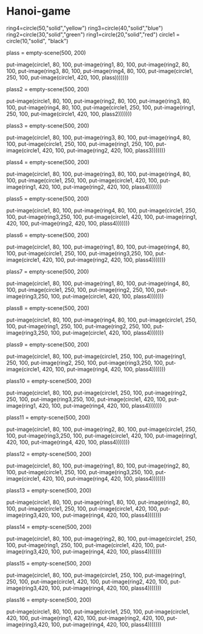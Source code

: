 # Hanoi-game

ring4=circle(50,"solid","yellow")
ring3=circle(40,"solid","blue")
ring2=circle(30,"solid","green")
ring1=circle(20,"solid","red")
circle1 = circle(10,"solid", "black")

plass = empty-scene(500, 200)

put-image(circle1, 80, 100,
  put-image(ring1, 80, 100,
    put-image(ring2, 80, 100,
      put-image(ring3, 80, 100,
        put-image(ring4, 80, 100,
          put-image(circle1, 250, 100,
            put-image(circle1, 420, 100, plass)))))))

plass2 = empty-scene(500, 200)

put-image(circle1, 80, 100,
  put-image(ring2, 80, 100,
    put-image(ring3, 80, 100,
      put-image(ring4, 80, 100,
          put-image(circle1, 250, 100,
          put-image(ring1, 250, 100,
            put-image(circle1, 420, 100, plass2)))))))

plass3 = empty-scene(500, 200)

put-image(circle1, 80, 100,
  put-image(ring3, 80, 100,
    put-image(ring4, 80, 100,
          put-image(circle1, 250, 100,
          put-image(ring1, 250, 100,
            put-image(circle1, 420, 100,
              put-image(ring2, 420, 100, plass3)))))))

plass4 = empty-scene(500, 200)

put-image(circle1, 80, 100,
  put-image(ring3, 80, 100,
    put-image(ring4, 80, 100,
      put-image(circle1, 250, 100,
        put-image(circle1, 420, 100,
          put-image(ring1, 420, 100,
            put-image(ring2, 420, 100, plass4)))))))

plass5 = empty-scene(500, 200)

put-image(circle1, 80, 100,
    put-image(ring4, 80, 100,
      put-image(circle1, 250, 100,
      put-image(ring3,250, 100,
        put-image(circle1, 420, 100,
          put-image(ring1, 420, 100,
            put-image(ring2, 420, 100, plass4)))))))

plass6 = empty-scene(500, 200)

put-image(circle1, 80, 100,
  put-image(ring1, 80, 100,
    put-image(ring4, 80, 100,
      put-image(circle1, 250, 100,
      put-image(ring3,250, 100,
        put-image(circle1, 420, 100,
            put-image(ring2, 420, 100, plass4)))))))

plass7 = empty-scene(500, 200)

put-image(circle1, 80, 100,
  put-image(ring1, 80, 100,
    put-image(ring4, 80, 100,
      put-image(circle1, 250, 100,
        put-image(ring2, 250, 100,
      put-image(ring3,250, 100,
        put-image(circle1, 420, 100,
           plass4)))))))

plass8 = empty-scene(500, 200)

put-image(circle1, 80, 100,
    put-image(ring4, 80, 100,
      put-image(circle1, 250, 100,
      put-image(ring1, 250, 100,
        put-image(ring2, 250, 100,
      put-image(ring3,250, 100,
        put-image(circle1, 420, 100,
           plass4)))))))

plass9 = empty-scene(500, 200)

put-image(circle1, 80, 100,
      put-image(circle1, 250, 100,
      put-image(ring1, 250, 100,
        put-image(ring2, 250, 100,
      put-image(ring3,250, 100,
        put-image(circle1, 420, 100,
            put-image(ring4, 420, 100,
           plass4)))))))

plass10 = empty-scene(500, 200)

put-image(circle1, 80, 100,
      put-image(circle1, 250, 100,
        put-image(ring2, 250, 100,
      put-image(ring3,250, 100,
        put-image(circle1, 420, 100,
          put-image(ring1, 420, 100,
            put-image(ring4, 420, 100,
           plass4)))))))

plass11 = empty-scene(500, 200)

put-image(circle1, 80, 100,
  put-image(ring2, 80, 100,
      put-image(circle1, 250, 100,
      put-image(ring3,250, 100,
        put-image(circle1, 420, 100,
          put-image(ring1, 420, 100,
            put-image(ring4, 420, 100,
           plass4)))))))

plass12 = empty-scene(500, 200)

put-image(circle1, 80, 100,
  put-image(ring1, 80, 100,
  put-image(ring2, 80, 100,
      put-image(circle1, 250, 100,
      put-image(ring3,250, 100,
        put-image(circle1, 420, 100,
            put-image(ring4, 420, 100,
           plass4)))))))

plass13 = empty-scene(500, 200)

put-image(circle1, 80, 100,
  put-image(ring1, 80, 100,
  put-image(ring2, 80, 100,
      put-image(circle1, 250, 100,
        put-image(circle1, 420, 100,
          put-image(ring3,420, 100,
            put-image(ring4, 420, 100,
           plass4)))))))

plass14 = empty-scene(500, 200)

put-image(circle1, 80, 100,
  put-image(ring2, 80, 100,
      put-image(circle1, 250, 100,
      put-image(ring1, 250, 100,
        put-image(circle1, 420, 100,
          put-image(ring3,420, 100,
            put-image(ring4, 420, 100,
           plass4)))))))

plass15 = empty-scene(500, 200)

put-image(circle1, 80, 100,
      put-image(circle1, 250, 100,
      put-image(ring1, 250, 100,
        put-image(circle1, 420, 100,
          put-image(ring2, 420, 100,
          put-image(ring3,420, 100,
            put-image(ring4, 420, 100,
           plass4)))))))

plass16 = empty-scene(500, 200)

put-image(circle1, 80, 100,
      put-image(circle1, 250, 100,
      put-image(circle1, 420, 100,
        put-image(ring1, 420, 100,
          put-image(ring2, 420, 100,
          put-image(ring3,420, 100,
            put-image(ring4, 420, 100,
           plass4)))))))
